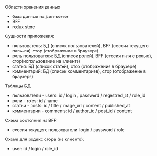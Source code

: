 Области хранения данных
- база данных на json-server
- BFF
- redux store

Сущности приложения:
- пользователь: БД (список пользователей), BFF (сессия текущего поль-ля), стор (отображение в браузере)
- роль пользователя: БД (список ролей), BFF (сессия п-ля с ролью), стор(использование на клиенте)
- статья: БД (список статей), стор (отображение в браузере)
- комментарий: БД (список комментариев), стор (отображение в браузере)

Таблицы БД:
- пользователи - users: id / login / password / regestred_at / role_id
- роли - roles: id / name
- статьи - posts: id / title / image_url / content / published_at
- комментарии - comments: id / author_id / post_id / content

Схема состояния на BFF:

- сессия текущего пользователи: login / password / role

Схема для редакс стора (на клиенте):

- user: id / login / role_id